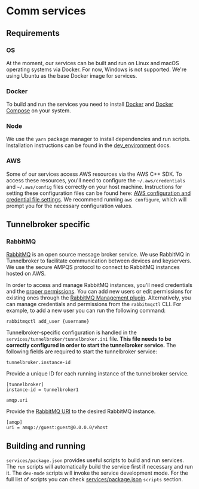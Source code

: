 # Comm services

## Requirements

### OS

At the moment, our services can be built and run on Linux and macOS operating systems via Docker.
For now, Windows is not supported. We're using Ubuntu as the base Docker image for services.

### Docker

To build and run the services you need to install [Docker](https://docs.docker.com/desktop/) and [Docker Compose](https://docs.docker.com/compose/install) on your system.

### Node

We use the `yarn` package manager to install dependencies and run scripts. Installation instructions can be found in the [dev_environment](https://github.com/CommE2E/comm/blob/master/docs/dev_environment.md#node) docs.

### AWS

Some of our services access AWS resources via the AWS C++ SDK. To access these resources, you'll need to configure the `~/.aws/credentials` and `~/.aws/config` files correctly on your host machine. Instructions for setting these configuration files can be found here: [AWS configuration and credential file settings](https://docs.aws.amazon.com/cli/latest/userguide/cli-configure-files.html).
We recommend running `aws configure`, which will prompt you for the necessary configuration values.

## Tunnelbroker specific

### RabbitMQ

[RabbitMQ](https://www.rabbitmq.com/) is an open source message broker service. We use RabbitMQ in Tunnelbroker to facilitate communication between devices and keyservers. We use the secure AMPQS protocol to connect to RabbitMQ instances hosted on AWS.

In order to access and manage RabbitMQ instances, you'll need credentials and the [proper permissions](https://www.rabbitmq.com/access-control.html). You can add new users or edit permissions for existing ones through the [RabbitMQ Management plugin](https://www.rabbitmq.com/management.html).
Alternatively, you can manage credentials and permissions from the `rabbitmqctl` CLI. For example, to add a new user you can run the following command:

```
rabbitmqctl add_user {username}
```

Tunnelbroker-specific configuration is handled in the `services/tunnelbroker/tunnelbroker.ini` file. **This file needs to be correctly configured in order to start the tunnelbroker service.**
The following fields are required to start the tunnelbroker service:

`tunnelbroker.instance-id`

Provide a unique ID for each running instance of the tunnelbroker service.

```
[tunnelbroker]
instance-id = tunnelbroker1
```

`amqp.uri`

Provide the [RabbitMQ URI](https://www.rabbitmq.com/uri-spec.html) to the desired RabbitMQ instance.

```
[amqp]
uri = amqp://guest:guest@0.0.0.0/vhost
```

## Building and running

`services/package.json` provides useful scripts to build and run services. The `run` scripts will automatically build the service first if necessary and run it. The `dev-mode` scripts will invoke the service development mode. For the full list of scripts you can check [services/package.json](https://github.com/CommE2E/comm/blob/master/services/package.json) `scripts` section.
